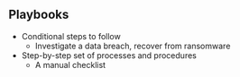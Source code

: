 ## Playbooks

- Conditional steps to follow
	- Investigate a data breach, recover from ransomware
- Step-by-step set of processes and procedures
	- A manual checklist

